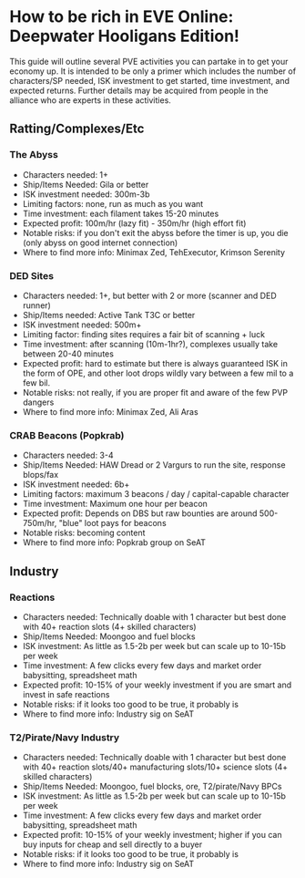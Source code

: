 # How to be rich in EVE Online: Deepwater Hooligans Edition!

This guide will outline several PVE activities you can partake in to get your economy up. It is intended to be only a primer which includes the number of characters/SP needed, ISK investment to get started, time investment, and expected returns. Further details may be acquired from people in the alliance who are experts in these activities.

## Ratting/Complexes/Etc
### The Abyss
* Characters needed: 1+
* Ship/Items Needed: Gila or better
* ISK investment needed: 300m-3b
* Limiting factors: none, run as much as you want
* Time investment: each filament takes 15-20 minutes
* Expected profit: 100m/hr (lazy fit) - 350m/hr (high effort fit)
* Notable risks: if you don't exit the abyss before the timer is up, you die (only abyss on good internet connection)
* Where to find more info: Minimax Zed, TehExecutor, Krimson Serenity

### DED Sites
* Characters needed: 1+, but better with 2 or more (scanner and DED runner)
* Ship/Items needed: Active Tank T3C or better
* ISK investment needed: 500m+
* Limiting factor: finding sites requires a fair bit of scanning + luck
* Time investment: after scanning (10m-1hr?), complexes usually take between 20-40 minutes
* Expected profit: hard to estimate but there is always guaranteed ISK in the form of OPE, and other loot drops wildly vary between a few mil to a few bil. 
* Notable risks: not really, if you are proper fit and aware of the few PVP dangers
* Where to find more info: Minimax Zed, Ali Aras

### CRAB Beacons (Popkrab)
* Characters needed: 3-4
* Ship/Items Needed: HAW Dread or 2 Vargurs to run the site, response blops/fax
* ISK investment needed: 6b+
* Limiting factors: maximum 3 beacons / day / capital-capable character
* Time investment: Maximum one hour per beacon
* Expected profit: Depends on DBS but raw bounties are around 500-750m/hr, "blue" loot pays for beacons
* Notable risks: becoming content
* Where to find more info: Popkrab group on SeAT

## Industry
### Reactions
* Characters needed: Technically doable with 1 character but best done with 40+ reaction slots (4+ skilled characters)
* Ship/Items Needed: Moongoo and fuel blocks
* ISK investment: As little as 1.5-2b per week but can scale up to 10-15b per week
* Time investment: A few clicks every few days and market order babysitting, spreadsheet math
* Expected profit: 10-15% of your weekly investment if you are smart and invest in safe reactions
* Notable risks: if it looks too good to be true, it probably is
* Where to find more info: Industry sig on SeAT

### T2/Pirate/Navy Industry
* Characters needed: Technically doable with 1 character but best done with 40+ reaction slots/40+ manufacturing slots/10+ science slots (4+ skilled characters)
* Ship/Items Needed: Moongoo, fuel blocks, ore, T2/pirate/Navy BPCs
* ISK investment: As little as 1.5-2b per week but can scale up to 10-15b per week
* Time investment: A few clicks every few days and market order babysitting, spreadsheet math
* Expected profit: 10-15% of your weekly investment; higher if you can buy inputs for cheap and sell directly to a buyer
* Notable risks: if it looks too good to be true, it probably is
* Where to find more info: Industry sig on SeAT
